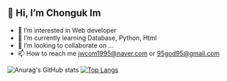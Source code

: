 ## 👋 Hi, I’m Chonguk Im
- 👀 I’m interested in Web developer
- 🌱 I’m currently learning Database, Python, Html
- 💞️ I’m looking to collaborate on ...
- 📫 How to reach me jwcom1995@naver.com or 95god95@gmail.com

![Anurag's GitHub stats](https://github-readme-stats.vercel.app/api?username=jwcom1995&count_private=true&include_all_commits=true&show_icons=true) [![Top Langs](https://github-readme-stats.vercel.app/api/top-langs/?username=jwcom1995&layout=compact)](https://github.com/anuraghazra/github-readme-stats)

<!--[![Top Langs](https://github-readme-stats.vercel.app/api/top-langs/?username=jwcom1995&layout=compact&theme=chartreuse-dark)](https://github.com/anuraghazra/github-readme-stats)-->
